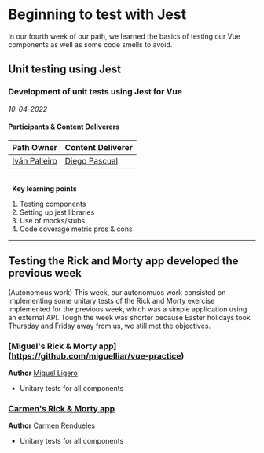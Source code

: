 # Beginning to test with Jest
In our fourth week of our path, we learned the basics of testing our Vue components as well as some code smells to avoid.

## Unit testing using Jest
### Development of unit tests using Jest for Vue

*10-04-2022*

#### Participants & Content Deliverers  <!-- (Do not change this line!!!) -->
<!-- (Do not change the line below!!!) -->
| **Path Owner** | **Content Deliverer** | 
| --- | --- | 
| [Iván Palleiro](https://github.com/ivantxu) | [Diego Pascual](https://github.com/diegopf) | \ 

\
&nbsp; <!-- (Do not change this and above line PLEASE!!!) -->
**Key learning points** <!-- (Do not change this line!!!) -->
1. Testing components
2. Setting up jest libraries
3. Use of mocks/stubs
4. Code coverage metric pros & cons

****

## Testing the Rick and Morty app developed the previous week
(Autonomous work) <!-- Comment wheter if it is autonomous or group work -->
This week, our autonomuos work consisted on implementing some unitary tests of the Rick and Morty exercise implemented for the previous week, which was a simple application using an external API.
Tough the week was shorter because Easter holidays took Thursday and Friday away from us, we still met the objectives.

### [Miguel's Rick & Morty app] (https://github.com/miguelliar/vue-practice)
**Author** [Miguel Ligero](https://github.com/miguelliar)
- Unitary tests for all components

### [Carmen's Rick & Morty app](https://github.com/carmen279/rickandmorty)
**Author** [Carmen Rendueles](https://github.com/carmen279)
- Unitary tests for all components
